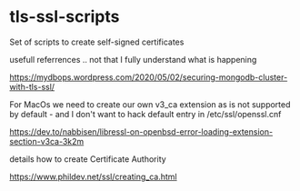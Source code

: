 # tls-ssl-scripts
Set of scripts to create self-signed certificates


usefull referrences .. not that I fully understand what is happening 


https://mydbops.wordpress.com/2020/05/02/securing-mongodb-cluster-with-tls-ssl/


For MacOs we need to create our own v3_ca extension as is not supported by default - and I don't want to hack default entry in /etc/ssl/openssl.cnf

https://dev.to/nabbisen/libressl-on-openbsd-error-loading-extension-section-v3ca-3k2m

details how to create Certificate Authority

https://www.phildev.net/ssl/creating_ca.html
